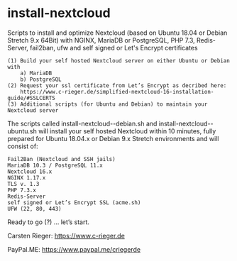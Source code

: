 # install-nextcloud
Scripts to install and optimize Nextcloud (based on Ubuntu 18.04 or Debian Stretch 9.x 64Bit) with NGINX, MariaDB or PostgreSQL, PHP 7.3, Redis-Server, fail2ban, ufw and self signed or Let's Encrypt certificates

    (1) Build your self hosted Nextcloud server on either Ubuntu or Debian with
        a) MariaDB
        b) PostgreSQL
    (2) Request your ssl certificate from Let’s Encrypt as decribed here:
        https://www.c-rieger.de/simplified-nextcloud-16-installation-guide/#SSLCERTS
    (3) Additional scripts (for Ubuntu and Debian) to maintain your Nextcloud server

The scripts called install-nextcloud-<database>-debian.sh and install-nextcloud-<database>-ubuntu.sh will install your self hosted Nextcloud within 10 minutes, fully prepared for Ubuntu 18.04.x or Debian 9.x Stretch environments and will consist of:

    Fail2Ban (Nextcloud and SSH jails)
    MariaDB 10.3 / PostgreSQL 11.x
    Nextcloud 16.x
    NGINX 1.17.x
    TLS v. 1.3
    PHP 7.3.x
    Redis-Server
    self signed or Let’s Encrypt SSL (acme.sh)
    UFW (22, 80, 443)

Ready to go (?) … let’s start.

Carsten Rieger: https://www.c-rieger.de

PayPal.ME: https://www.paypal.me/criegerde
